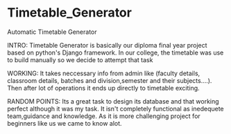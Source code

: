 # Timetable_Generator
Automatic Timetable Generator

INTRO: Timetable Generator is basically our diploma final year project based on python's Django framework. In our college, the timetable was use to build manually so we decide to attempt that task

WORKING: It takes neccessary info from admin like (faculty details, classroom details, batches and division,semester and their subjects....). Then after lot of operations it ends up directly to timetable exciting.

RANDOM POINTS: Its a great task to design its database and that working perfect although it was my task. It isn't completely functional as inedequete team,guidance and knowledge. As it is more challenging project for beginners like us we came to know alot.
